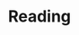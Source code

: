 ---
title: "Reading"
excerpt: "STONER, by Jone Williams <br/><img src='/images/stoner41.jpg' width='55%'>"
collection: interests
---